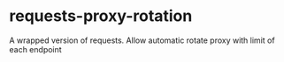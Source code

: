 # requests-proxy-rotation
A wrapped version of requests. Allow automatic rotate proxy with limit of each endpoint
